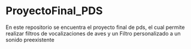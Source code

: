 # ProyectoFinal_PDS
En este repositorio se encuentra el proyecto final de pds, el cual permite realizar filtros de vocalizaciones de aves y un Filtro personalizado a un sonido preexistente
